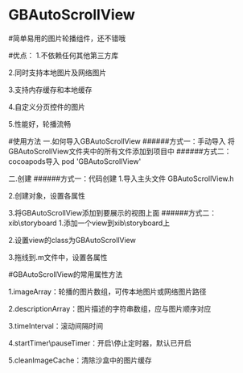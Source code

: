 # GBAutoScrollView 
#简单易用的图片轮播组件，还不错哦

#优点：
1.不依赖任何其他第三方库

2.同时支持本地图片及网络图片

3.支持内存缓存和本地缓存

4.自定义分页控件的图片

5.性能好，轮播流畅

#使用方法
一.如何导入GBAutoScrollView
######方式一：手动导入
将GBAutoScrollView文件夹中的所有文件添加到项目中
######方式二：cocoapods导入
pod 'GBAutoScrollView'

二.创建
######方式一：代码创建
1.导入主头文件 GBAutoScrollView.h

2.创建对象，设置各属性

3.将GBAutoScrollView添加到要展示的视图上面
######方式二：xib\storyboard
1.添加一个view到xib\storyboard上

2.设置view的class为GBAutoScrollView

3.拖线到.m文件中，设置各属性



#GBAutoScrollView的常用属性方法

1.imageArray：轮播的图片数组，可传本地图片或网络图片路径

2.descriptionArray：图片描述的字符串数组，应与图片顺序对应

3.timeInterval：滚动间隔时间

4.startTimer\pauseTimer：开启\停止定时器，默认已开启

5.cleanImageCache：清除沙盒中的图片缓存


